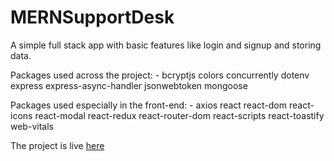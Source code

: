 # MERNSupportDesk

A simple full stack app with basic features like login and signup and storing data.

Packages used across the project: -
bcryptjs
colors
concurrently
dotenv
express
express-async-handler
jsonwebtoken
mongoose



Packages used especially in the front-end: -
axios
react
react-dom
react-icons
react-modal
react-redux
react-router-dom
react-scripts
react-toastify
web-vitals

The project is live [here](https://abhisupportdesk.herokuapp.com/)
